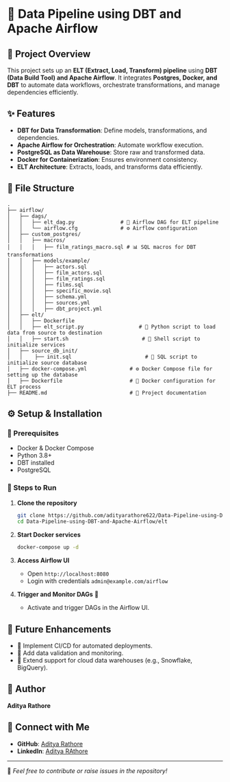# 🚀 Data Pipeline using DBT and Apache Airflow

## 📌 Project Overview
This project sets up an **ELT (Extract, Load, Transform) pipeline** using **DBT (Data Build Tool) and Apache Airflow**. It integrates **Postgres, Docker, and DBT** to automate data workflows, orchestrate transformations, and manage dependencies efficiently.

## ✨ Features
-  **DBT for Data Transformation**: Define models, transformations, and dependencies.
-  **Apache Airflow for Orchestration**: Automate workflow execution.
-  **PostgreSQL as Data Warehouse**: Store raw and transformed data.
-  **Docker for Containerization**: Ensures environment consistency.
-  **ELT Architecture**: Extracts, loads, and transforms data efficiently.

## 📁 File Structure
```
.
├── airflow/
│   ├── dags/
│   │   ├── elt_dag.py               # 🚀 Airflow DAG for ELT pipeline
│   │   └── airflow.cfg              # ⚙️ Airflow configuration
│   ├── custom_postgres/
│   │   ├── macros/
│   │   │   ├── film_ratings_macro.sql # 📊 SQL macros for DBT transformations
│   │   ├── models/example/
│   │   │   ├── actors.sql
│   │   │   ├── film_actors.sql
│   │   │   ├── film_ratings.sql
│   │   │   ├── films.sql
│   │   │   ├── specific_movie.sql
│   │   │   ├── schema.yml
│   │   │   ├── sources.yml
│   │   │   ├── dbt_project.yml
│   ├── elt/
│   │   ├── Dockerfile                    
│   │   ├── elt_script.py                  # 📝 Python script to load data from source to destination
│   │   ├── start.sh                        # 🚀 Shell script to initialize services
│   ├── source_db_init/
│   │    ├── init.sql                        # 🎯 SQL script to initialize source database
│   ├── docker-compose.yml              # ⚙️ Docker Compose file for setting up the database
│   ├── Dockerfile                      # 🐳 Docker configuration for ELT process
├── README.md                           # 📃 Project documentation
```

## ⚙️ Setup & Installation
### 📌 Prerequisites
-  Docker & Docker Compose
-  Python 3.8+
-  DBT installed
-  PostgreSQL

### 🚀 Steps to Run
1. **Clone the repository**
   ```sh
   git clone https://github.com/adityarathore622/Data-Pipeline-using-DBT-and-Apache-Airflow.git
   cd Data-Pipeline-using-DBT-and-Apache-Airflow/elt
   ```
2. **Start Docker services** 
   ```sh
   docker-compose up -d
   ```

3. **Access Airflow UI** 
   - Open `http://localhost:8080`
   - Login with credentials `admin@example.com/airflow`
4. **Trigger and Monitor DAGs** 🎯
   - Activate and trigger DAGs in the Airflow UI.

## 🚀 Future Enhancements
- 🔹 Implement CI/CD for automated deployments.
- 🔹 Add data validation and monitoring.
- 🔹 Extend support for cloud data warehouses (e.g., Snowflake, BigQuery).

## 👤 Author
**Aditya Rathore**

## 🔗 Connect with Me
- **GitHub**: [Aditya Rathore](https://github.com/adityarathore622)
- **LinkedIn**: [Aditya RAthore](https://linkedin.com/in/your-profile)

---
🌟 *Feel free to contribute or raise issues in the repository!* 


